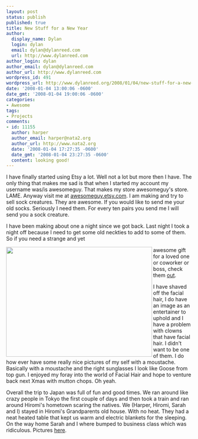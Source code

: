 ```yaml
---
layout: post
status: publish
published: true
title: New Stuff for a New Year
author:
  display_name: Dylan
  login: dylan
  email: dylan@dylanreed.com
  url: http://www.dylanreed.com
author_login: dylan
author_email: dylan@dylanreed.com
author_url: http://www.dylanreed.com
wordpress_id: 491
wordpress_url: http://www.dylanreed.org/2008/01/04/new-stuff-for-a-new-year/
date: '2008-01-04 13:00:06 -0600'
date_gmt: '2008-01-04 19:00:06 -0600'
categories:
- Awesome
tags:
- Projects
comments:
- id: 11155
  author: harper
  author_email: harper@nata2.org
  author_url: http://www.nata2.org
  date: '2008-01-04 17:27:35 -0600'
  date_gmt: '2008-01-04 23:27:35 -0600'
  content: looking good!
---
```

<p>I have finally started using Etsy a lot. Well not a lot but more then I have. The only thing that makes me sad is that when I started my account my username was/is awesomeguy. That makes my store awesomeguy's store. LAME. Anyway visit me at <a href="http://awesomeguy.etsy.com" target="_blank">awesomeguy.etsy.com</a>. I am making and try to sell sock creatures. They are awesome. If you would like to send me your old socks. Seriously I need them. For every ten pairs you send me I will send you a sock creature.</p>
<p>I have been making about one a night since we got back. Last night I took a night off because I need to get some old neckties to add to some of them. So if you need a strange and yet</p>
<p><img src="http://farm3.static.flickr.com/2096/2149749285_dcf23611aa.jpg?v=0" align="left" height="297" width="396" /></p>
<p>awesome gift for a loved one or coworker or boss, check them <a href="http://awesomeguy.etsy.com" target="_blank">out</a>.</p>
<p>I have shaved off the facial hair, I do have an image as an entertainer to uphold and I have a problem with clowns that have facial hair. I didn't want to be one of them. I do how ever have some really nice pictures of my self with a moustache. Basically with a moustache and the right sunglasses I look like Goose from top gun. I enjoyed my foray into the world of Facial Hair and hope to venture back next Xmas with mutton chops. Oh yeah.</p>
<p>Overall the trip to Japan was full of fun and good times. We ran around like crazy people in Tokyo the first couple of days and then took a train and ran around Hiromi's hometown scaring the natives. We (Harper, Hiromi, Sarah and I) stayed in Hiromi's Grandparents old house. With no heat. They had a neat heated table that kept us warm and electric blankets for the sleeping. On the way home Sarah and I where bumped to business class which was ridiculous. Pictures <a href="http://www.flickr.com/photos/tags/xmas2007japanreed/">here</a>.</p>
